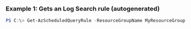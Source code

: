 
### Example 1: Gets an Log Search rule (autogenerated)
```powershell
PS C:\> Get-AzScheduledQueryRule -ResourceGroupName MyResourceGroup


